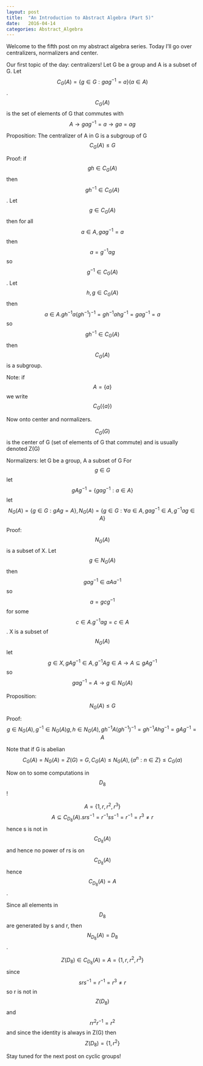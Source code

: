 ```yaml
---
layout: post
title:  "An Introduction to Abstract Algebra (Part 5)"
date:   2016-04-14
categories: Abstract_Algebra
---
```


Welcome to the fifth post on my abstract algebra series. Today I’ll go over centralizers, normalizers and center.

Our first topic of the day: centralizers! Let G be a group and A is a subset of G. Let $$C_G(A) = \{ g \in G: gag^{-1}=a\} (a \in A)$$. $$C_G(A)$$ is the set of elements of G that commutes with $$A \rightarrow gag^{-1} = a \rightarrow ga = ag$$ 

Proposition: The centralizer of A in G is a subgroup of G $$C_G(A) \leq G$$ 

Proof: if $$gh \in C_G(A)$$ then $$gh^{-1} \in C_G(A)$$. Let $$g \in C_G(A)$$ then for all $$a \in A, gag^{-1} = a$$ then $$a = g^{-1}ag$$ so $$g^{-1} \in C_G(A)$$. Let $$h, g \in C_G(A)$$ then $$a \in A. gh^{-1}a(gh^{-1})^{-1} = gh^{-1}ahg^{-1} = gag^{-1} = a$$ so $$gh^{-1} \in C_G(A)$$ then $$C_G(A)$$ is a subgroup. 

Note: if $$A = \{a\}$$ we write $$C_G(\{a\})$$

Now onto center and normalizers.

$$C_G(G)$$ is the center of G (set of elements of G that commute) and is usually denoted Z(G)

Normalizers: let G be a group, A a subset of G For $$g \in G$$ let $$gAg^{-1} = \{gag^{-1}:a \in A\}$$ let $$N_G(A) = \{g \in G: gAg = A\}, N_G(A) = \{g \in G: \forall a \in A, gag^{-1} \in A, g^{-1}ag \in A\}$$

Proof: $$N_G(A)$$ is a subset of X. Let $$g \in N_G(A)$$ then $$gag^{-1} \in aAa^{-1}$$ so $$a = gcg^{-1}$$ for some $$c \in A. g^{-1}ag = c \in A$$. X is a subset of $$N_G(A)$$ let $$g \in X, gAg^{-1} \in A, g^{-1}Ag \in A \rightarrow A \subseteq gAg^{-1}$$ so $$gag^{-1} = A \rightarrow g \in N_G(A)$$ 

Proposition: $$N_G(A) \leq G$$ 

Proof: $$g \in N_G(A), g^{-1} \in N_G(A) g, h \in N_G(A), gh^{-1}A(gh^{-1})^{-1} = gh^{-1}Ahg^{-1} = gAg^{-1} = A$$ 

Note that if G is abelian $$C_G(A) = N_G(A) = Z(G) = G, C_G(A) \leq N_G(A), \{a^n: n\in Z\} \leq C_G(a)$$ 

Now on to some computations in $$D_8$$! 

$$A = \{1, r, r^2, r^3\}$$ 
$$A \subseteq C_{D_8}(A). srs^{-1} = r^{-1}ss^{-1} = r^{-1} = r^3 \neq r$$ hence s is not in $$C_{D_8}(A)$$ and hence no power of rs is on $$C_{D_8}(A)$$ hence $$C_{D_8}(A) = A$$.

Since all elements in $$D_8$$ are generated by s and r, then $$N_{D_8}(A) = D_8$$. 

$$Z(D_8) \in C_{D_8}(A) = A = \{1, r, r^2, r^3\}$$ since $$srs^{-1} = r^{-1} = r^3 \neq r$$ so r is not in $$Z(D_8)$$ and $$rr^2r^{-1} = r^2$$ and since the identity is always in Z(G) then $$Z(D_8) = \{1, r^2\}$$

Stay tuned for the next post on cyclic groups!
